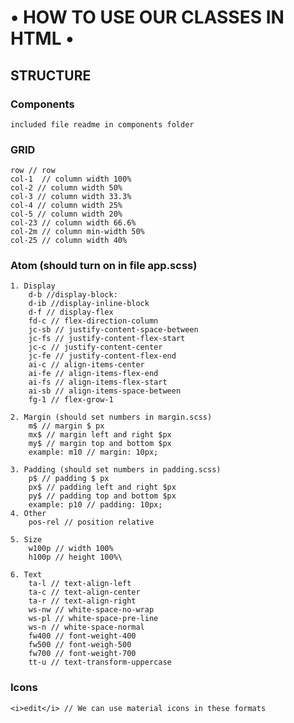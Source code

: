 # • HOW TO USE OUR CLASSES IN HTML •

## STRUCTURE
### Components
	included file readme in components folder

### GRID
	row // row
	col-1  // column width 100%
	col-2 // column width 50%
	col-3 // column width 33.3%
	col-4 // column width 25%
	col-5 // column width 20%
	col-23 // column width 66.6%
	col-2m // column min-width 50%
	col-25 // column width 40%

### Atom (should turn on in file app.scss)
	1. Display
		d-b //display-block:
		d-ib //display-inline-block
		d-f // display-flex
		fd-c // flex-direction-column
		jc-sb // justify-content-space-between
		jc-fs // justify-content-flex-start
		jc-c // justify-content-center
		jc-fe // justify-content-flex-end
		ai-c // align-items-center
		ai-fe // align-items-flex-end
		ai-fs // align-items-flex-start
		ai-sb // align-items-space-between
		fg-1 // flex-grow-1

	2. Margin (should set numbers in margin.scss)
		m$ // margin $ px
		mx$ // margin left and right $px
		my$ // margin top and bottom $px
		example: m10 // margin: 10px;

	3. Padding (should set numbers in padding.scss)
		p$ // padding $ px
		px$ // padding left and right $px
		py$ // padding top and bottom $px
		example: p10 // padding: 10px;
	4. Other
		pos-rel // position relative

	5. Size
		w100p // width 100%
		h100p // height 100%\

	6. Text
		ta-l // text-align-left
		ta-c // text-align-center
		ta-r // text-align-right
		ws-nw // white-space-no-wrap
		ws-pl // white-space-pre-line
		ws-n // white-space-normal
		fw400 // font-weight-400
		fw500 // font-weigh-500
		fw700 // font-weight-700
		tt-u // text-transform-uppercase
### Icons
	<i>edit</i> // We can use material icons in these formats

